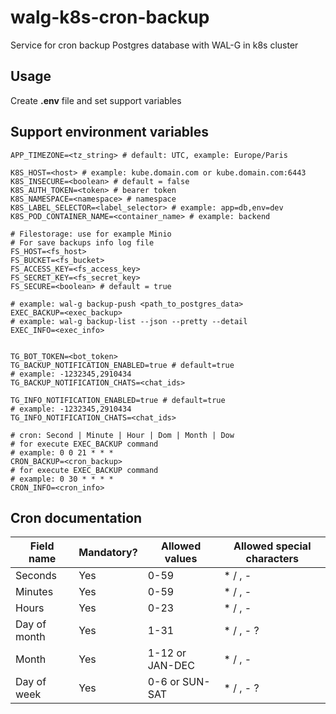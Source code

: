 # walg-k8s-cron-backup
Service for cron backup Postgres database with WAL-G in k8s cluster

## Usage

Create **.env** file and set support variables

## Support environment variables

```
APP_TIMEZONE=<tz_string> # default: UTC, example: Europe/Paris

K8S_HOST=<host> # example: kube.domain.com or kube.domain.com:6443
K8S_INSECURE=<boolean> # default = false
K8S_AUTH_TOKEN=<token> # bearer token
K8S_NAMESPACE=<namespace> # namespace
K8S_LABEL_SELECTOR=<label_selector> # example: app=db,env=dev
K8S_POD_CONTAINER_NAME=<container_name> # example: backend

# Filestorage: use for example Minio
# For save backups info log file
FS_HOST=<fs_host>
FS_BUCKET=<fs_bucket>
FS_ACCESS_KEY=<fs_access_key>
FS_SECRET_KEY=<fs_secret_key>
FS_SECURE=<boolean> # default = true

# example: wal-g backup-push <path_to_postgres_data>
EXEC_BACKUP=<exec_backup> 
# example: wal-g backup-list --json --pretty --detail
EXEC_INFO=<exec_info>


TG_BOT_TOKEN=<bot_token>
TG_BACKUP_NOTIFICATION_ENABLED=true # default=true
# example: -1232345,2910434
TG_BACKUP_NOTIFICATION_CHATS=<chat_ids>

TG_INFO_NOTIFICATION_ENABLED=true # default=true
# example: -1232345,2910434
TG_INFO_NOTIFICATION_CHATS=<chat_ids> 

# cron: Second | Minute | Hour | Dom | Month | Dow
# for execute EXEC_BACKUP command
# example: 0 0 21 * * *
CRON_BACKUP=<cron_backup>
# for execute EXEC_BACKUP command
# example: 0 30 * * * *
CRON_INFO=<cron_info>
```

## Cron documentation

Field name   | Mandatory? | Allowed values  | Allowed special characters
----------   | ---------- | --------------  | --------------------------
Seconds      | Yes        | 0-59            | * / , -
Minutes      | Yes        | 0-59            | * / , -
Hours        | Yes        | 0-23            | * / , -
Day of month | Yes        | 1-31            | * / , - ?
Month        | Yes        | 1-12 or JAN-DEC | * / , -
Day of week  | Yes        | 0-6 or SUN-SAT  | * / , - ?
